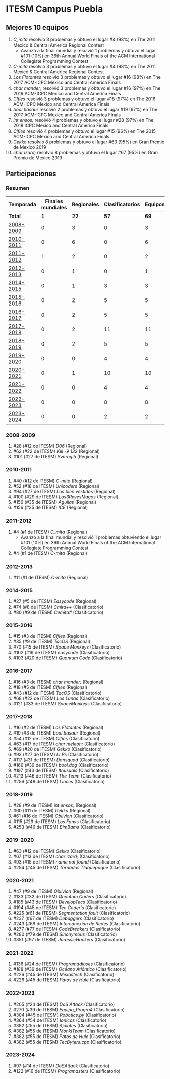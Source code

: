 # ITESM Campus Puebla

## Mejores 10 equipos

1. _C_mita_ resolvió 3 problemas y obtuvo el lugar #4 (98%) en The 2011 Mexico & Central America Regional Contest
    - Avanzó a la final mundial y resolvió 1 problemas y obtuvo el lugar #101 (10%) en 36th Annual World Finals of the ACM International Collegiate Programming Contest
1. _C-mita_ resolvió 3 problemas y obtuvo el lugar #4 (98%) en The 2011 Mexico & Central America Regional Contest
1. _Los Flotantes_ resolvió 3 problemas y obtuvo el lugar #16 (98%) en The 2017 ACM-ICPC Mexico and Central America Finals
1. _char mander;_ resolvió 3 problemas y obtuvo el lugar #16 (97%) en The 2016 ACM-ICPC Mexico and Central America Finals
1. _Clfies_ resolvió 3 problemas y obtuvo el lugar #18 (97%) en The 2016 ACM-ICPC Mexico and Central America Finals
1. _bool basaur_ resolvió 2 problemas y obtuvo el lugar #19 (97%) en The 2017 ACM-ICPC Mexico and Central America Finals
1. _int ensos;_ resolvió 4 problemas y obtuvo el lugar #28 (97%) en The 2018 ICPC Mexico and Central America Finals
1. _Clfies_ resolvió 4 problemas y obtuvo el lugar #15 (96%) en The 2015 ACM-ICPC Mexico and Central America Finals
1. _Gekko_ resolvió 8 problemas y obtuvo el lugar #63 (95%) en Gran Premio de Mexico 2019
1. _char izard;_ resolvió 8 problemas y obtuvo el lugar #67 (95%) en Gran Premio de Mexico 2019

## Participaciones

### Resumen

| Temporada | Finales mundiales | Regionales | Clasificatorios | Equipos |
| --- | --- | --- | --- | --- |
| **Total** | **1** | **22** | **57** | **69** |
| [2008-2009](#2008-2009) | 0 | 3 | 0 | 3 |
| [2010-2011](#2010-2011) | 0 | 6 | 0 | 6 |
| [2011-2012](#2011-2012) | 1 | 2 | 0 | 2 |
| [2012-2013](#2012-2013) | 0 | 1 | 0 | 1 |
| [2014-2015](#2014-2015) | 0 | 1 | 3 | 3 |
| [2015-2016](#2015-2016) | 0 | 2 | 5 | 5 |
| [2016-2017](#2016-2017) | 0 | 2 | 5 | 5 |
| [2017-2018](#2017-2018) | 0 | 2 | 11 | 11 |
| [2018-2019](#2018-2019) | 0 | 2 | 5 | 5 |
| [2019-2020](#2019-2020) | 0 | 0 | 4 | 4 |
| [2020-2021](#2020-2021) | 0 | 1 | 10 | 10 |
| [2021-2022](#2021-2022) | 0 | 0 | 4 | 4 |
| [2022-2023](#2022-2023) | 0 | 0 | 8 | 8 |
| [2023-2024](#2023-2024) | 0 | 0 | 2 | 2 |

### 2008-2009

1. #28 (#12 de ITESM) _D06_ (Regional)
1. #62 (#22 de ITESM) _Kill -9 132_ (Regional)
1. #101 (#27 de ITESM) _Svarogih_ (Regional)

### 2010-2011

1. #40 (#12 de ITESM) _C-mita_ (Regional)
1. #52 (#18 de ITESM) _Unicoders_ (Regional)
1. #94 (#27 de ITESM) _Los bien vestidos_ (Regional)
1. #100 (#29 de ITESM) _Los3ReyesMagos_ (Regional)
1. #156 (#35 de ITESM) _Aguilas_ (Regional)
1. #156 (#35 de ITESM) _ICE_ (Regional)

### 2011-2012

1. #4 (#1 de ITESM) _C_mita_ (Regional)
    - Avanzó a la final mundial y resolvió 1 problemas obtuviendo el lugar #101 (10%) en 36th Annual World Finals of the ACM International Collegiate Programming Contest
1. #4 (#1 de ITESM) _C-mita_ (Regional)

### 2012-2013

1. #11 (#1 de ITESM) _C-mita_ (Regional)

### 2014-2015

1. #27 (#5 de ITESM) _Easycode_ (Regional)
1. #74 (#8 de ITESM) _Cmita++_ (Clasificatorio)
1. #80 (#9 de ITESM) _Cemita#_ (Clasificatorio)

### 2015-2016

1. #15 (#3 de ITESM) _Clfies_ (Regional)
1. #35 (#9 de ITESM) _TacOS_ (Regional)
1. #70 (#15 de ITESM) _Space Monkeys_ (Clasificatorio)
1. #102 (#19 de ITESM) _easycode_ (Clasificatorio)
1. #103 (#20 de ITESM) _Quantum Code_ (Clasificatorio)

### 2016-2017

1. #16 (#3 de ITESM) _char mander;_ (Regional)
1. #18 (#5 de ITESM) _Clfies_ (Regional)
1. #43 (#12 de ITESM) _TacOS_ (Clasificatorio)
1. #68 (#22 de ITESM) _Los Lunas_ (Clasificatorio)
1. #121 (#33 de ITESM) _SpaceMonkeys_ (Clasificatorio)

### 2017-2018

1. #16 (#2 de ITESM) _Los Flotantes_ (Regional)
1. #19 (#3 de ITESM) _bool basaur_ (Regional)
1. #54 (#12 de ITESM) _Clfies_ (Clasificatorio)
1. #63 (#17 de ITESM) _char meleon;_ (Clasificatorio)
1. #69 (#20 de ITESM) _Gekko_ (Clasificatorio)
1. #93 (#27 de ITESM) _LLPs_ (Clasificatorio)
1. #117 (#31 de ITESM) _Dansquad_ (Clasificatorio)
1. #166 (#39 de ITESM) _bool.dog_ (Clasificatorio)
1. #197 (#43 de ITESM) _Itnusuals_ (Clasificatorio)
1. #213 (#46 de ITESM) _The Team_ (Clasificatorio)
1. #256 (#48 de ITESM) _Linces_ (Clasificatorio)

### 2018-2019

1. #28 (#9 de ITESM) _int ensos;_ (Regional)
1. #60 (#11 de ITESM) _Gekko_ (Regional)
1. #61 (#16 de ITESM) _Oblivion_ (Clasificatorio)
1. #115 (#29 de ITESM) _Los Fanys_ (Clasificatorio)
1. #253 (#46 de ITESM) _BimBams_ (Clasificatorio)

### 2019-2020

1. #63 (#12 de ITESM) _Gekko_ (Clasificatorio)
1. #67 (#13 de ITESM) _char izard;_ (Clasificatorio)
1. #93 (#15 de ITESM) _name not found_ (Clasificatorio)
1. #254 (#45 de ITESM) _Tornados Tlaquepaque_ (Clasificatorio)

### 2020-2021

1. #47 (#9 de ITESM) _Oblivion_ (Regional)
1. #133 (#32 de ITESM) _Quantum Coders_ (Clasificatorio)
1. #185 (#43 de ITESM) _DevelopTecs_ (Clasificatorio)
1. #194 (#45 de ITESM) _Tec Coder's_ (Clasificatorio)
1. #225 (#61 de ITESM) _Segmentation fault_ (Clasificatorio)
1. #237 (#67 de ITESM) _Debuggers_ (Clasificatorio)
1. #243 (#69 de ITESM) _Interconexion de Redes_ (Clasificatorio)
1. #277 (#77 de ITESM) _CodeBreakers_ (Clasificatorio)
1. #280 (#79 de ITESM) _Sinonymous_ (Clasificatorio)
1. #351 (#97 de ITESM) _JurassicHackers_ (Clasificatorio)

### 2021-2022

1. #136 (#24 de ITESM) _Programadioses_ (Clasificatorio)
1. #188 (#39 de ITESM) _Océano Atlántico_ (Clasificatorio)
1. #226 (#45 de ITESM) _Mexastech_ (Clasificatorio)
1. #226 (#45 de ITESM) _Patos de Hule_ (Clasificatorio)

### 2022-2023

1. #205 (#24 de ITESM) _DoS Attack_ (Clasificatorio)
1. #270 (#39 de ITESM) _Equipo_Progra4_ (Clasificatorio)
1. #304 (#45 de ITESM) _Robotics.py_ (Clasificatorio)
1. #364 (#54 de ITESM) _Ionicos_ (Clasificatorio)
1. #382 (#55 de ITESM) _Ajolotes_ (Clasificatorio)
1. #382 (#55 de ITESM) _MonkiTeam_ (Clasificatorio)
1. #382 (#55 de ITESM) _Patos de Hule_ (Clasificatorio)
1. #382 (#55 de ITESM) _TecByters.cpp_ (Clasificatorio)

### 2023-2024

1. #97 (#14 de ITESM) _DoSAttack_ (Clasificatorio)
1. #122 (#16 de ITESM) _Programasters_ (Clasificatorio)



